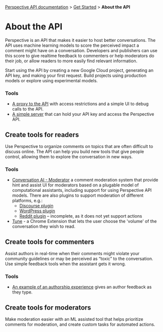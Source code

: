 [Perspective API documentation](../README.md) > [Get Started](README.md) > **About the API**

# About the API

Perspective is an API that makes it easier to host better conversations. The API uses machine learning models to score the perceived impact a comment might have on a conversation. Developers and publishers can use this score to give realtime feedback to commenters or help moderators do their job, or allow readers to more easily find relevant information.

Start using the API by creating a new Google Cloud project, generating an API key, and making your first request. Build projects using production models or explore using experimental models.

### Tools

+ [A proxy to the API](https://github.com/conversationai/perspectiveapi-proxy) with access restrictions and a simple UI to debug calls to the API. 
+ [A simple server](https://github.com/conversationai/perspectiveapi-simple-server) that can hold your API key and access the Perspective API.

## Create tools for readers

Use Perspective to organize comments on topics that are often difficult to discuss online. The API can help you build new tools that give people control, allowing them to explore the conversation in new ways.

### Tools

+ [Conversation AI - Moderator](https://github.com/conversationai/conversationai-moderator) a comment moderation system that provide hint and assist UI for moderators based on a plugable model of computational assistants, including support for using Perspective API models. There are also plugins to support moderation of different platforms, e.g.:
   + [Discourse plugin](https://github.com/conversationai/conversationai-moderator-discourse)
   + [WordPress plugin](https://github.com/conversationai/conversationai-moderator-wordpress)
   + [Reddit plugin](https://github.com/conversationai/conversationai-moderator-reddit) &ndash; incomplete, as it does not yet support actions
+ [Tune](https://github.com/conversationai/perspective-viewership-extension) - a Chrome Extension that lets the user choose the 'volume' of the conversation they wish to read.

## Create tools for commenters

Assist authors in real-time when their comments might violate your community guidelines or may be perceived as “toxic” to the conversation. Use simple feedback tools when the assistant gets it wrong.

### Tools
+ [An example of an authorship experience](https://github.com/conversationai/perspectiveapi-authorship-demo) gives an author feedback as they type.

## Create tools for moderators

Make moderation easier with an ML assisted tool that helps prioritize comments for moderation, and create custom tasks for automated actions.





